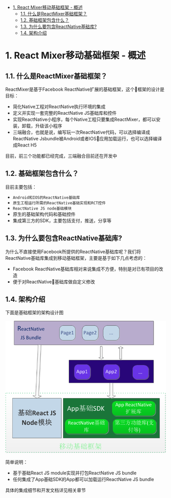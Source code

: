 <br/>
<!-- TOC -->

- [1. React Mixer移动基础框架 - 概述](#1-react-mixer移动基础框架---概述)
    - [1.1. 什么是ReactMixer基础框架？](#11-什么是reactmixer基础框架)
    - [1.2. 基础框架包含什么？](#12-基础框架包含什么)
    - [1.3. 为什么要包含ReactNative基础库?](#13-为什么要包含reactnative基础库)
    - [1.4. 架构介绍](#14-架构介绍)

<!-- /TOC -->
# 1. React Mixer移动基础框架 - 概述
## 1.1. 什么是ReactMixer基础框架？
ReactMixer是基于Facebook ReactNative扩展的基础框架，这个框架的设计是目标：
 * 简化Native工程对ReactNative执行环境的集成
 * 定义并实现一套完整的ReactNative JS基础库和控件
 * 实现ReactNative小程序，每个Native工程只要集成ReactMixer，都可以安装，卸载，升级该小程序
 * 三端融合，也就是说，编写玩一次ReactNative代码，可以选择编译成ReactNative Jsbundle被Android或者IOS应用加载运行，也可以选择编译成React H5

 目前，前三个功能都已经完成，三端融合目前还在开发中

## 1.2. 基础框架包含什么？
目前主要包括：
* `Android和IOS的ReactNative基础库`
* `原生工程运行所需的ReactNative基础实现和RCT控件`
* `ReactNative JS node基础模块`
* 原生的基础架构代码和基础控件
* 集成第三方的SDK，主要包括支付，推送，分享等

## 1.3. 为什么要包含ReactNative基础库?
为什么不直接使用Facebook所提供的ReactNative基础库呢？我们将ReactNative基础库集成到移动基础框架，主要是基于如下几点考虑的：
* Facebook ReactNative基础库相对来说集成不方便，特别是对已有项目的改造
* 便于对ReactNative基础库做自定义修改

## 1.4. 架构介绍
下面是基础框架的架构设计图
<br/>
<br/>
![](res/framework-design.png)

简单说明：
* 基于基础React JS module实现并打包ReactNative JS bundle
* 任何集成了App基础SDK的App都可以加载运行ReactNative JS bundle

具体的集成细节和开发文档详见相关章节
